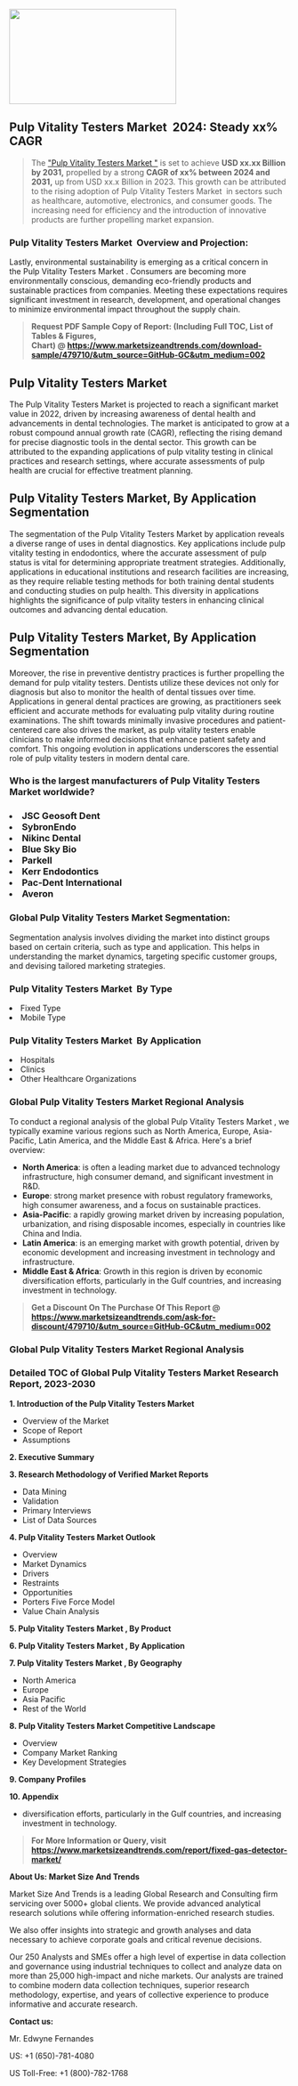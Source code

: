 <p><img class="alignnone size-medium wp-image-20088" src="https://ffe5etoiles.com/wp-content/uploads/2024/12/MST1-300x171.png" alt="" width="300" height="171" /></p><h2 id="ember46" class="ember-view reader-text-block__heading-2">Pulp Vitality Testers Market &nbsp;2024: Steady&nbsp;xx% CAGR</h2><blockquote id="ember47" class="ember-view reader-text-block__blockquote">The&nbsp;<a class="app-aware-link " href="https://www.marketsizeandtrends.com/download-sample/479710/&utm_source=GitHub-GC&utm_medium=002" target="_blank" data-test-app-aware-link="">"Pulp Vitality Testers Market "</a>&nbsp;is set to achieve&nbsp;<strong>USD&nbsp;xx.xx&nbsp;Billion by 2031,</strong>&nbsp;propelled by a strong&nbsp;<strong>CAGR of&nbsp;xx% between 2024 and 2031,</strong>&nbsp;up from USD xx.x Billion in 2023. This growth can be attributed to the rising adoption of&nbsp;Pulp Vitality Testers Market &nbsp;in sectors such as healthcare, automotive, electronics, and consumer goods. The increasing need for efficiency and the introduction of innovative products are further propelling market expansion.</blockquote><h3 id="ember48" class="ember-view reader-text-block__heading-3">Pulp Vitality Testers Market &nbsp;Overview and Projection:</h3><p id="ember49" class="ember-view reader-text-block__paragraph">Lastly, environmental sustainability is emerging as a critical concern in the&nbsp;Pulp Vitality Testers Market . Consumers are becoming more environmentally conscious, demanding eco-friendly products and sustainable practices from companies. Meeting these expectations requires significant investment in research, development, and operational changes to minimize environmental impact throughout the supply chain.</p><blockquote id="ember50" class="ember-view reader-text-block__blockquote"><strong>Request PDF Sample Copy of Report: (Including Full TOC, List of Tables &amp; Figures, Chart)&nbsp;@&nbsp;<strong><a href="https://www.marketsizeandtrends.com/download-sample/479710/&utm_source=GitHub-GC&utm_medium=002" target="_blank">https://www.marketsizeandtrends.com/download-sample/479710/&utm_source=GitHub-GC&utm_medium=002</a></strong></strong></blockquote><h3 class=""> <h2>Pulp Vitality Testers Market</h2><p>The Pulp Vitality Testers Market is projected to reach a significant market value in 2022, driven by increasing awareness of dental health and advancements in dental technologies. The market is anticipated to grow at a robust compound annual growth rate (CAGR), reflecting the rising demand for precise diagnostic tools in the dental sector. This growth can be attributed to the expanding applications of pulp vitality testing in clinical practices and research settings, where accurate assessments of pulp health are crucial for effective treatment planning.</p><h2>Pulp Vitality Testers Market, By Application Segmentation</h2><p>The segmentation of the Pulp Vitality Testers Market by application reveals a diverse range of uses in dental diagnostics. Key applications include pulp vitality testing in endodontics, where the accurate assessment of pulp status is vital for determining appropriate treatment strategies. Additionally, applications in educational institutions and research facilities are increasing, as they require reliable testing methods for both training dental students and conducting studies on pulp health. This diversity in applications highlights the significance of pulp vitality testers in enhancing clinical outcomes and advancing dental education.</p><h2>Pulp Vitality Testers Market, By Application Segmentation</h2><p>Moreover, the rise in preventive dentistry practices is further propelling the demand for pulp vitality testers. Dentists utilize these devices not only for diagnosis but also to monitor the health of dental tissues over time. Applications in general dental practices are growing, as practitioners seek efficient and accurate methods for evaluating pulp vitality during routine examinations. The shift towards minimally invasive procedures and patient-centered care also drives the market, as pulp vitality testers enable clinicians to make informed decisions that enhance patient safety and comfort. This ongoing evolution in applications underscores the essential role of pulp vitality testers in modern dental care.</p></h3><h3 id="" class="">Who is the largest manufacturers of&nbsp;Pulp Vitality Testers Market worldwide?</h3><h3 class=""></Li><Li>JSC Geosoft Dent</Li><Li> SybronEndo</Li><Li> Nikinc Dental</Li><Li> Blue Sky Bio</Li><Li> Parkell</Li><Li> Kerr Endodontics</Li><Li> Pac-Dent International</Li><Li> Averon</h3><h3 id="ember53" class="ember-view reader-text-block__heading-3">Global&nbsp;Pulp Vitality Testers Market Segmentation:</h3><p id="ember54" class="ember-view reader-text-block__paragraph">Segmentation analysis involves dividing the market into distinct groups based on certain criteria, such as type and application. This helps in understanding the market dynamics, targeting specific customer groups, and devising tailored marketing strategies.</p><h3 id="" class="">Pulp Vitality Testers Market &nbsp;By Type</h3><p></Li><Li>Fixed Type</Li><Li> Mobile Type</p><h3 id="" class="">Pulp Vitality Testers Market &nbsp;By Application</h3><p class=""></Li><Li>Hospitals</Li><Li> Clinics</Li><Li> Other Healthcare Organizations</p><h3 id="ember62" class="ember-view reader-text-block__heading-3">Global Pulp Vitality Testers Market Regional Analysis</h3><p id="ember63" class="ember-view reader-text-block__paragraph">To conduct a regional analysis of the global Pulp Vitality Testers Market , we typically examine various regions such as North America, Europe, Asia-Pacific, Latin America, and the Middle East &amp; Africa. Here's a brief overview:</p><ul><li><strong>North America</strong>: is often a leading market due to advanced technology infrastructure, high consumer demand, and significant investment in R&amp;D.</li><li><strong>Europe</strong>: strong market presence with robust regulatory frameworks, high consumer awareness, and a focus on sustainable practices.</li><li><strong>Asia-Pacific</strong>: a rapidly growing market driven by increasing population, urbanization, and rising disposable incomes, especially in countries like China and India.</li><li><strong>Latin America</strong>: is an emerging market with growth potential, driven by economic development and increasing investment in technology and infrastructure.</li><li><strong>Middle East &amp; Africa</strong>: Growth in this region is driven by economic diversification efforts, particularly in the Gulf countries, and increasing investment in technology.</li></ul><blockquote id="ember61" class="ember-view reader-text-block__blockquote"><strong>Get a Discount On The Purchase Of This Report @ <strong><a href="https://html-cleaner.com/" target="">https://www.marketsizeandtrends.com/ask-for-discount/479710/&utm_source=GitHub-GC&utm_medium=002</a></strong></strong></blockquote><h3 id="ember62" class="ember-view reader-text-block__heading-3">Global Pulp Vitality Testers Market Regional Analysis</h3><h3 id="" class="">Detailed TOC of Global Pulp Vitality Testers Market Research Report, 2023-2030</h3><p id="" class=""><strong>1. Introduction of the Pulp Vitality Testers Market </strong></p><ul><li>Overview of the Market</li><li>Scope of Report</li><li>Assumptions</li></ul><p id="" class=""><strong>2. Executive Summary</strong></p><p id="" class=""><strong>3. Research Methodology of Verified Market Reports</strong></p><ul><li>Data Mining</li><li>Validation</li><li>Primary Interviews</li><li>List of Data Sources</li></ul><p id="" class=""><strong>4. Pulp Vitality Testers Market Outlook</strong></p><ul><li>Overview</li><li>Market Dynamics</li><li>Drivers</li><li>Restraints</li><li>Opportunities</li><li>Porters Five Force Model</li><li>Value Chain Analysis</li></ul><p id="" class=""><strong>5. Pulp Vitality Testers Market , By Product</strong></p><p id="" class=""><strong>6. Pulp Vitality Testers Market , By Application</strong></p><p id="" class=""><strong>7. Pulp Vitality Testers Market , By Geography</strong></p><ul><li>North America</li><li>Europe</li><li>Asia Pacific</li><li>Rest of the World</li></ul><p id="" class=""><strong>8. Pulp Vitality Testers Market Competitive Landscape</strong></p><ul><li>Overview</li><li>Company Market Ranking</li><li>Key Development Strategies</li></ul><p id="" class=""><strong>9. Company Profiles</strong></p><p id="" class=""><strong>10. Appendix</strong></p><ul><li>diversification efforts, particularly in the Gulf countries, and increasing investment in technology.</li></ul><blockquote id="ember65" class="ember-view reader-text-block__blockquote"><strong>For More Information or Query, visit <strong><strong><a href="https://html-cleaner.com/" target="">https://www.marketsizeandtrends.com/report/fixed-gas-detector-market/</a></strong></strong></strong></blockquote><p id="" class=""><strong>About Us: Market Size And Trends</strong></p><p id="" class="">Market Size And Trends is a leading Global Research and Consulting firm servicing over 5000+ global clients. We provide advanced analytical research solutions while offering information-enriched research studies.</p><p id="" class="">We also offer insights into strategic and growth analyses and data necessary to achieve corporate goals and critical revenue decisions.</p><p id="" class="">Our 250 Analysts and SMEs offer a high level of expertise in data collection and governance using industrial techniques to collect and analyze data on more than 25,000 high-impact and niche markets. Our analysts are trained to combine modern data collection techniques, superior research methodology, expertise, and years of collective experience to produce informative and accurate research.</p><p id="" class=""><strong>Contact us:</strong></p><p id="" class="">Mr. Edwyne Fernandes</p><p id="" class="">US: +1 (650)-781-4080</p><p id="" class="">US Toll-Free: +1 (800)-782-1768</p>
